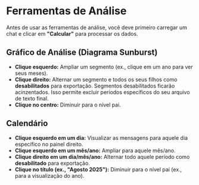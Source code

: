 # Ferramentas de Análise

Antes de usar as ferramentas de análise, você deve primeiro carregar um chat e clicar em **"Calcular"** para processar os dados.

## Gráfico de Análise (Diagrama Sunburst)

- **Clique esquerdo:** Ampliar um segmento (ex., clique em um ano para ver seus meses).
- **Clique direito:** Alternar um segmento e todos os seus filhos como **desabilitados** para exportação. Segmentos desabilitados ficarão acinzentados. Isso permite excluir períodos específicos do seu arquivo de texto final.
- **Clique no centro:** Diminuir para o nível pai.

## Calendário

- **Clique esquerdo em um dia:** Visualizar as mensagens para aquele dia específico no painel direito.
- **Clique esquerdo em um mês/ano:** Ampliar para aquele mês/ano.
- **Clique direito em um dia/mês/ano:** Alternar todo aquele período como **desabilitado** para exportação.
- **Clique no título (ex., "Agosto 2025"):** Diminuir para o nível pai (ex., para a visualização do ano).
